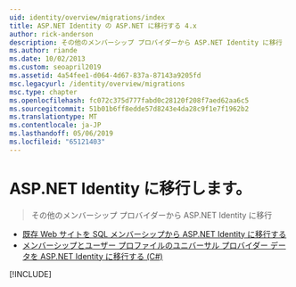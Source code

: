 ```yaml
---
uid: identity/overview/migrations/index
title: ASP.NET Identity の ASP.NET に移行する 4.x
author: rick-anderson
description: その他のメンバーシップ プロバイダーから ASP.NET Identity に移行
ms.author: riande
ms.date: 10/02/2013
ms.custom: seoapril2019
ms.assetid: 4a54fee1-d064-4d67-837a-87143a9205fd
msc.legacyurl: /identity/overview/migrations
msc.type: chapter
ms.openlocfilehash: fc072c375d777fabd0c28120f208f7aed62aa6c5
ms.sourcegitcommit: 51b01b6ff8edde57d8243e4da28c9f1e7f1962b2
ms.translationtype: MT
ms.contentlocale: ja-JP
ms.lasthandoff: 05/06/2019
ms.locfileid: "65121403"
---
```

# <a name="migrating-to-aspnet-identity"></a>ASP.NET Identity に移行します。

> その他のメンバーシップ プロバイダーから ASP.NET Identity に移行

- [既存 Web サイトを SQL メンバーシップから ASP.NET Identity に移行する](migrating-an-existing-website-from-sql-membership-to-aspnet-identity.md)
- [メンバーシップとユーザー プロファイルのユニバーサル プロバイダー データを ASP.NET Identity に移行する (C#)](migrating-universal-provider-data-for-membership-and-user-profiles-to-aspnet-identity.md)

[!INCLUDE[](../../../includes/identity/alter-command-exception.md)]
